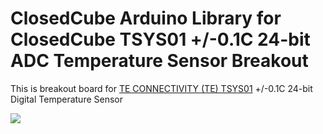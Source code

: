 ClosedCube Arduino Library for
ClosedCube TSYS01 +/-0.1C 24-bit ADC Temperature Sensor Breakout
=================================================================

This is breakout board for [TE CONNECTIVITY (TE) TSYS01](http://www.te.com/usa-en/product-G-NICO-018.html) +/-0.1C 24-bit Digital Temperature Sensor 

[![](http://images.closedcube.uk/logo/github/tindie.png)](https://www.tindie.com/products/10182/)




